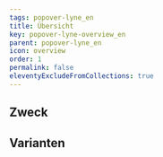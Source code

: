 ```yaml
---
tags: popover-lyne_en
title: Übersicht
key: popover-lyne-overview_en
parent: popover-lyne_en
icon: overview
order: 1
permalink: false
eleventyExcludeFromCollections: true
---
```


## Zweck

## Varianten

